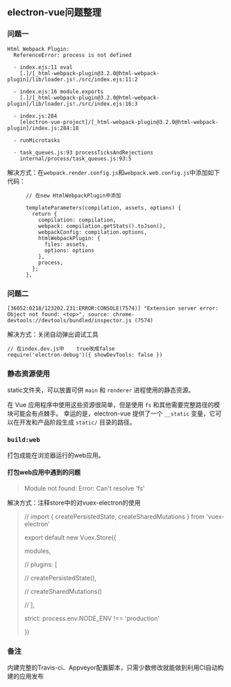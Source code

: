 ## electron-vue问题整理

### 问题一

```
Html Webpack Plugin:
  ReferenceError: process is not defined
  
  - index.ejs:11 eval
    [.]/[_html-webpack-plugin@3.2.0@html-webpack-plugin]/lib/loader.js!./src/index.ejs:11:2
  
  - index.ejs:16 module.exports
    [.]/[_html-webpack-plugin@3.2.0@html-webpack-plugin]/lib/loader.js!./src/index.ejs:16:3
  
  - index.js:284 
    [electron-vue-project]/[_html-webpack-plugin@3.2.0@html-webpack-plugin]/index.js:284:18
  
  - runMicrotasks
  
  - task_queues.js:93 processTicksAndRejections
    internal/process/task_queues.js:93:5
```

解决方式：在`webpack.render.config.js`和`webpack.web.config.js`中添加如下代码：

```
      // 在new HtmlWebpackPlugin中添加
      
      templateParameters(compilation, assets, options) {
        return {
          compilation: compilation,
          webpack: compilation.getStats().toJson(),
          webpackConfig: compilation.options,
          htmlWebpackPlugin: {
            files: assets,
            options: options
          },
          process,
        };
      },
```

### 问题二

```
[36052:0218/123202.231:ERROR:CONSOLE(7574)] "Extension server error: Object not found: <top>", source: chrome-devtools://devtools/bundled/inspector.js (7574)
```

解决方式：关闭自动弹出调试工具

```
// 在index.dev.js中    true改成false
require('electron-debug')({ showDevTools: false })
```

### 静态资源使用

static文件夹，可以放置可供 `main` 和 `renderer` 进程使用的静态资源。



在 Vue 应用程序中使用这些资源很简单，但是使用 `fs` 和其他需要完整路径的模块可能会有点棘手。 幸运的是，electron-vue 提供了一个 `__static` 变量，它可以在开发和产品阶段生成 `static/` 目录的路径。

### `build:web`

打包成能在浏览器运行的web应用。

#### 打包web应用中遇到的问题

> Module not found: Error: Can't resolve 'fs'

解决方式：注释store中的对vuex-electron的使用

>// import { createPersistedState, createSharedMutations } from 'vuex-electron'
>
>
>
>export default new Vuex.Store({
>
>  modules,
>
>  // plugins: [
>
>  //   createPersistedState(),
>
>  //   createSharedMutations()
>
>  // ],
>
>  strict: process.env.NODE_ENV !== 'production'
>
>})

### 备注

内建完整的Travis-ci、Appveyor配置脚本，只需少数修改就能做到利用CI自动构建的应用发布

